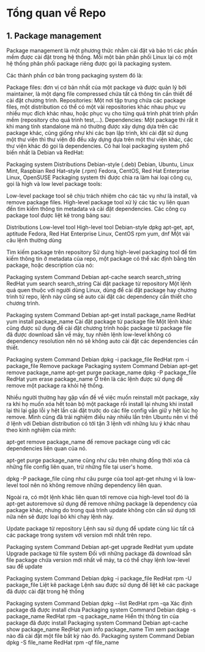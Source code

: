 # Tổng quan về Repo

## 1. Package management
Package management là một phương thức nhằm cài đặt và bảo trì các phần mềm được cài đặt trong hệ thống. Mỗi một bản phân phối Linux lại có một hệ thống phân phối package riêng được gọi là packaging system.

Các thành phần cơ bản trong packaging system đó là:

Package files: đơn vị cơ bản nhất của một package và được quản lý bởi maintainer, là một dạng file compressed chứa tất cả thông tin cần thiết để cài đặt chương trình.
Repositories: Một nơi tập trung chứa các package files, một distribution có thể có một vài repositories khác nhau phục vụ nhiều mục đích khác nhau, hoặc phục vụ cho từng quá trình phát trình phần mềm (repository cho quá trình test,...).
Dependencies: Một package thì rất it khi mang tính standalone mà nó thường được xây dựng dựa trên các package khác, cũng giống như khi các bạn lập trình, khi cài đặt sử dụng một thư viện thì thư viện đó đều xây dựng dựa trên một thư viện khác, các thư viện khác đó gọi là dependencies.
Có hai loại packaging system phổ biến nhất là Debian và RedHat:

Packaging system	Distributions
Debian-style (.deb)	Debian, Ubuntu, Linux Mint, Raspbian
Red Hat–style (.rpm)	Fedora, CentOS, Red Hat Enterprise Linux, OpenSUSE
Packaging system thì được chia ra làm hai loại công cụ, gọi là high và low level package tools:

Low-level package tool sẽ chịu trách nhiệm cho các tác vụ như là install, và remove package files.
High-level package tool xử lý các tác vụ liên quan đến tìm kiếm thông tin metadata và cài đặt dependencies.
Các công cụ package tool được liệt kê trong bảng sau:

Distributions	Low-level tool	High-level tool
Debian-style	dpkg	apt-get, apt, aptitude
Fedora, Red Hat Enterprise Linux, CentOS	rpm	yum, dnf
Một vài câu lệnh thường dùng

Tìm kiếm package trên repository
Sử dụng high-level packaging tool để tìm kiếm thông tin ở metadata của repo, một package có thể xác định bằng tên package, hoặc description của nó:

Packaging system	Command
Debian	apt-cache search search_string
RedHat	yum search search_string
Cài đặt package từ repository
Một lệnh quá quen thuộc với người dùng Linux, dùng để cài đặt package hay chương trình từ repo, lệnh này cũng sẽ auto cài đặt các dependency cần thiết cho chương trình.

Packaging system	Command
Debian	apt-get install package_name
RedHat	yum install package_name
Cài đặt package từ package file
Một lệnh khác cũng được sử dụng để cài đặt chương trình hoặc package từ package file đã được download sẵn về máy, tuy nhiên lệnh low-level không có dependency resolution nên nó sẽ không auto cài đặt các dependencies cần thiết.

Packaging system	Command
Debian	dpkg -i package_file
RedHat	rpm -i package_file
Remove package
Packaging system	Command
Debian	apt-get remove package_name
apt-get purge package_name
dpkg -P package_file
RedHat	yum erase package_name
Ở trên là các lệnh được sử dụng để remove một package ra khỏi hệ thống.

Nhiều người thường hay gặp vấn đề về việc muốn reinstall một package, xảy ra khi họ muốn xóa hết toàn bộ một package rồi install lại nhưng khi install lại thì lại gặp lỗi y hệt lần cài đặt trước do các file config vẫn giữ y hệt lúc họ remove. Mình cũng đã trải nghiệm điều này nhiều lần trên Ubuntu nên vì thế ở lệnh với Debian distribution có tới tận 3 lệnh với những lưu ý khác nhau theo kinh nghiệm của mình:

apt-get remove package_name để remove package cùng với các dependencies liên quan của nó.

apt-get purge package_name cũng như câu trên nhưng đồng thời xóa cả những file config liên quan, trừ những file tại user's home.

dpkg -P package_file cũng như câu purge của tool apt-get nhưng vì là low-level tool nên nó không remove những dependency liên quan.

Ngoài ra, có một lệnh khác liên quan tới remove của high-level tool đó là apt-get autoremove sử dụng để remove những package là dependency của package khác, nhưng do trong quá trình update không còn cần sử dụng tới nữa nên sẽ được loại bỏ khi chạy lệnh này.

Update package từ repository
Lệnh sau sử dụng để update cùng lúc tất cả các package trong system với version mới nhất trên repo.

Packaging system	Command
Debian	apt-get upgrade
RedHat	yum update
Upgrade package từ file system
Đối với những package đã download sẵn file package chứa version mới nhất về máy, ta có thể chạy lệnh low-level sau để update

Packaging system	Command
Debian	dpkg -i package_file
RedHat	rpm -U package_file
Liệt kê package
Lệnh sau được sử dụng để liệt kê các package đã được cài đặt trong hệ thống

Packaging system	Command
Debian	dpkg --list
RedHat	rpm -qa
Xác định package đã được install chưa
Packaging system	Command
Debian	dpkg -s package_name
RedHat	rpm -q package_name
Hiển thị thông tin của package đã được install
Packaging system	Command
Debian	apt-cache show package_name
RedHat	yum info package_name
Tìm xem package nào đã cài đặt một file bất kỳ nào đó.
Packaging system	Command
Debian	dpkg -S file_name
RedHat	rpm -qf file_name
